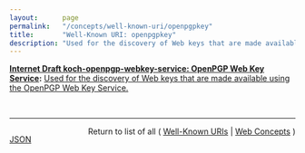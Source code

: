 ```yaml
---
layout:      page
permalink:   "/concepts/well-known-uri/openpgpkey"
title:       "Well-Known URI: openpgpkey"
description: "Used for the discovery of Web keys that are made available using the OpenPGP Web Key Service."
---
```


**[Internet Draft koch-openpgp-webkey-service: OpenPGP Web Key Service](/specs/IETF/I-D/koch-openpgp-webkey-service "This specification describes a service to locate OpenPGP keys by mail address using a Web service and the HTTPS protocol.  It also provides a method for secure communication between the key owner and the mail provider to publish and revoke the public key."):** [Used for the discovery of Web keys that are made available using the OpenPGP Web Key Service.](http://tools.ietf.org/html/draft-koch-openpgp-webkey-service#section-3 "Read documentation for Well-Known URI &#34;openpgpkey&#34;")

<br/>
<hr/>

<p style="float : left"><a href="./openpgpkey.json" title="JSON representing this particular Web Concept value">JSON</a></p>
<p style="text-align: right">Return to list of all ( <a href="../well-known-uris">Well-Known URIs</a> | <a href="../">Web Concepts</a> )</p>
